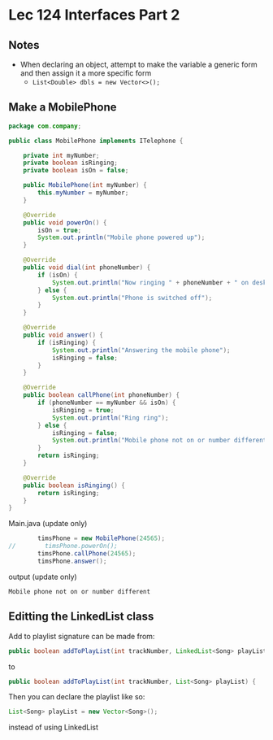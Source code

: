 # Lec 124 Interfaces Part 2

## Notes
* When declaring an object, attempt to make the variable a generic form and then assign it a more specific form
  * `List<Double> dbls = new Vector<>();`

## Make a MobilePhone 
```java
package com.company;

public class MobilePhone implements ITelephone {

    private int myNumber;
    private boolean isRinging;
    private boolean isOn = false;

    public MobilePhone(int myNumber) {
        this.myNumber = myNumber;
    }

    @Override
    public void powerOn() {
        isOn = true;
        System.out.println("Mobile phone powered up");
    }

    @Override
    public void dial(int phoneNumber) {
        if (isOn) {
            System.out.println("Now ringing " + phoneNumber + " on deskphone");
        } else {
            System.out.println("Phone is switched off");
        }
    }

    @Override
    public void answer() {
        if (isRinging) {
            System.out.println("Answering the mobile phone");
            isRinging = false;
        }
    }

    @Override
    public boolean callPhone(int phoneNumber) {
        if (phoneNumber == myNumber && isOn) {
            isRinging = true;
            System.out.println("Ring ring");
        } else {
            isRinging = false;
            System.out.println("Mobile phone not on or number different");
        }
        return isRinging;
    }

    @Override
    public boolean isRinging() {
        return isRinging;
    }
}
```
Main.java (update only)
```java
        timsPhone = new MobilePhone(24565);
//        timsPhone.powerOn();
        timsPhone.callPhone(24565);
        timsPhone.answer();
```
output (update only)
```
Mobile phone not on or number different
```

## Editting the LinkedList class
Add to playlist signature can be made from:
```java
public boolean addToPlayList(int trackNumber, LinkedList<Song> playList) {
```
to
```java
public boolean addToPlayList(int trackNumber, List<Song> playList) {
```

Then you can declare the playlist like so:
```java
List<Song> playList = new Vector<Song>();
```
instead of using LinkedList
